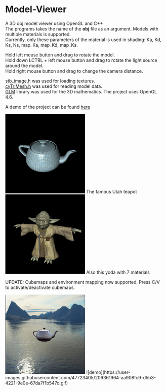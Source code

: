 # Model-Viewer
A 3D obj model viewer using OpenGL and C++  
The programs takes the name of the **obj** file as an argument.
Models with multiple materials is supported.  
Currently, only these parameters of the material is used in shading: Ka, Kd, Ks, Ns, map_Ka, map_Kd, map_Ks.  

Hold left mouse button and drag to rotate the model.  
Hold down LCTRL + left mouse button and drag to rotate the light source around the model.  
Hold right mouse button and drag to change the camera distance.  

[stb_image.h](https://github.com/nothings/stb/blob/master/stb_image.h) was used for loading textures.  
[cyTriMesh.h](https://github.com/cemyuksel/cyCodeBase/blob/master/cyTriMesh.h) was used for reading model data.  
[GLM](https://glm.g-truc.net/0.9.8/index.html) library was used for the 3D mathematics.
The project uses OpenGL 4.6.

A demo of the project can be found [here](https://youtu.be/ZYSf9GgbSG4)  

<img src="teapot.png" width=50% height=50%>
The famous Utah teapot    
  
<img src="yoda.png" width=50% height=50%>
Also this yoda with 7 materials

UPDATE:
Cubemaps and environment mapping now supported. Press C/V to activate/deactivate cubemaps.  

<img src="cubemap.png" width=50% height=50%>
![demo](https://user-images.githubusercontent.com/47723405/209361964-aa908fc9-d5b3-4221-9e0e-67da7f1b547d.gif)


